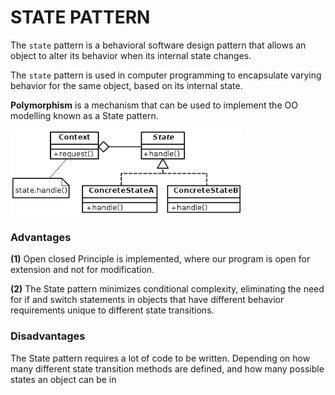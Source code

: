 # **STATE PATTERN**
The `state` pattern is a behavioral software design pattern that allows an object to alter its behavior when its internal state changes.

The `state` pattern is used in computer programming to encapsulate varying behavior for the same object, based on its internal state.

**Polymorphism** is a mechanism that can be used to implement the OO modelling known as a State pattern.

![img.png](img.png)

### Advantages

**(1)** Open closed Principle is implemented, where our program is open for extension and not for modification.

**(2)** The State pattern minimizes conditional complexity, eliminating the need for if and switch statements in objects that have different behavior requirements unique to different state transitions.

### Disadvantages

The State pattern requires a lot of code to be written. Depending on how many different state transition methods are defined, and how many possible states an object can be in